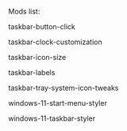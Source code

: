 Mods list:

taskbar-button-click

taskbar-clock-customization

taskbar-icon-size

taskbar-labels

taskbar-tray-system-icon-tweaks

windows-11-start-menu-styler

windows-11-taskbar-styler
